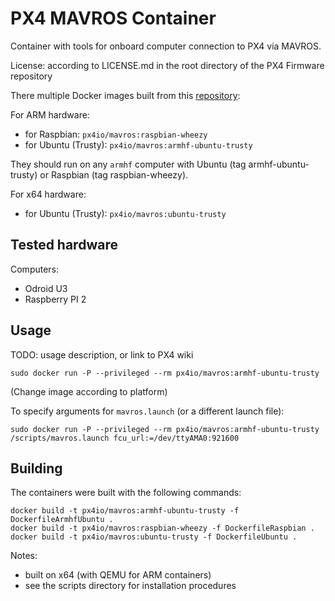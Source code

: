# PX4 MAVROS Container #

Container with tools for onboard computer connection to PX4 via MAVROS.

License: according to LICENSE.md in the root directory of the PX4 Firmware repository

There multiple Docker images built from this [repository](https://github.com/PX4/containers/tree/master/docker/ros-indigo/mavros):

For ARM hardware:

- for Raspbian: `px4io/mavros:raspbian-wheezy`
- for Ubuntu (Trusty): `px4io/mavros:armhf-ubuntu-trusty`

They should run on any `armhf` computer with Ubuntu (tag armhf-ubuntu-trusty) or Raspbian (tag raspbian-wheezy).

For x64 hardware:

- for Ubuntu (Trusty): `px4io/mavros:ubuntu-trusty`

## Tested hardware ##

Computers:

- Odroid U3
- Raspberry PI 2

## Usage ##

TODO: usage description, or link to PX4 wiki

`sudo docker run -P --privileged --rm px4io/mavros:armhf-ubuntu-trusty`

(Change image according to platform)

To specify arguments for `mavros.launch` (or a different launch file):

`sudo docker run -P --privileged --rm px4io/mavros:armhf-ubuntu-trusty /scripts/mavros.launch fcu_url:=/dev/ttyAMA0:921600`

## Building ##

The containers were built with the following commands:

```
docker build -t px4io/mavros:armhf-ubuntu-trusty -f DockerfileArmhfUbuntu .
docker build -t px4io/mavros:raspbian-wheezy -f DockerfileRaspbian .
docker build -t px4io/mavros:ubuntu-trusty -f DockerfileUbuntu .
```

Notes:

- built on x64 (with QEMU for ARM containers)
- see the scripts directory for installation procedures
